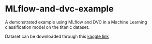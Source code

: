# MLflow-and-dvc-example
A demonstrated example using MLflow and DVC in a Machine Learning classification model on the titanic dataset. <br>

Dataset can be downloaded through this [kaggle link](https://www.kaggle.com/c/titanic/data)
